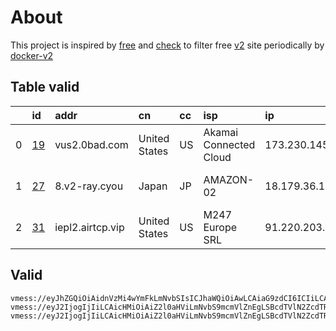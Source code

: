 
# About

This project is inspired by [free](https://github.com/freefq/free) and [check](https://github.com/yeahwu/check) to filter free [v2](https://github.com/v2fly/v2ray-core) site periodically by [docker-v2](https://hub.docker.com/r/v2ray/official)

    

## Table valid
|    | id                   | addr             | cn            | cc   | isp                    | ip              | chatgpt          |
|---:|:---------------------|:-----------------|:--------------|:-----|:-----------------------|:----------------|:-----------------|
|  0 | [19](config/19.json) | vus2.0bad.com    | United States | US   | Akamai Connected Cloud | 173.230.145.130 | Yes (Region: US) |
|  1 | [27](config/27.json) | 8.v2-ray.cyou    | Japan         | JP   | AMAZON-02              | 18.179.36.139   | Yes (Region: JP) |
|  2 | [31](config/31.json) | iepl2.airtcp.vip | United States | US   | M247 Europe SRL        | 91.220.203.204  | Yes (Region: US) |

## Valid
```
vmess://eyJhZGQiOiAidnVzMi4wYmFkLmNvbSIsICJhaWQiOiAwLCAiaG9zdCI6ICIiLCAiaWQiOiAiOTI3MDk0ZDMtZDY3OC00NzYzLTg1OTEtZTI0MGQwYmNhZTg3IiwgIm5ldCI6ICJ3cyIsICJwYXRoIjogIi9jaGF0IiwgInBvcnQiOiA0NDMsICJwcyI6ICJnaXRodWIuY29tL2ZyZWVmcSAtIFx1N2Y4ZVx1NTZmZFx1NTJhMFx1NTIyOVx1Nzk4Zlx1NWMzY1x1NGU5YVx1NWRkZVx1OGQzOVx1NTIyOVx1ODQ5OUxpbm9kZVx1NjU3MFx1NjM2ZVx1NGUyZFx1NWZjMyAxOSIsICJ0bHMiOiAidGxzIiwgInR5cGUiOiAiYXV0byIsICJzZWN1cml0eSI6ICJhdXRvIiwgInNraXAtY2VydC12ZXJpZnkiOiB0cnVlLCAic25pIjogIiJ9
vmess://eyJ2IjogIjIiLCAicHMiOiAiZ2l0aHViLmNvbS9mcmVlZnEgLSBcdTVlN2ZcdTRlMWNcdTc3MDFcdTRmNWJcdTVjNzFcdTVlMDJcdTc5ZmJcdTUyYTggMjciLCAiYWRkIjogIjgudjItcmF5LmN5b3UiLCAicG9ydCI6ICIyMzYwOCIsICJpZCI6ICIwZGQxOWQyMC1lYzg2LTM2ODAtYjI1Ni04NzIzN2JhZmE4OWUiLCAiYWlkIjogIjIiLCAic2N5IjogImF1dG8iLCAibmV0IjogInRjcCIsICJ0eXBlIjogIm5vbmUiLCAiaG9zdCI6ICI4LnYyLXJheS5jeW91IiwgInBhdGgiOiAiLyIsICJ0bHMiOiAiIiwgInNuaSI6ICIiLCAiYWxwbiI6ICIifQ==
vmess://eyJ2IjogIjIiLCAicHMiOiAiZ2l0aHViLmNvbS9mcmVlZnEgLSBcdTVlN2ZcdTRlMWNcdTc3MDFcdTZkZjFcdTU3MzNcdTVlMDJcdTc5ZmJcdTUyYTggMzEiLCAiYWRkIjogImllcGwyLmFpcnRjcC52aXAiLCAicG9ydCI6ICI1MTAwMiIsICJpZCI6ICIxYTc2ODBkZi04MWExLTNkODktYTIyMS1kYjgxYWM0YjA0ZGYiLCAiYWlkIjogIjIiLCAic2N5IjogImF1dG8iLCAibmV0IjogInRjcCIsICJ0eXBlIjogIm5vbmUiLCAiaG9zdCI6ICJpZXBsMi5haXJ0Y3AudmlwIiwgInBhdGgiOiAiLyIsICJ0bHMiOiAiIiwgInNuaSI6ICIiLCAiYWxwbiI6ICIifQ==
```

